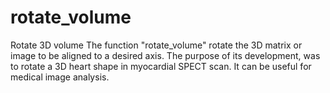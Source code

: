 # rotate_volume
Rotate 3D volume
The function "rotate_volume" rotate the 3D matrix or image to be aligned to a desired axis. The purpose of its development, was to rotate a 3D heart shape in myocardial SPECT scan. It can be useful for medical image analysis.
